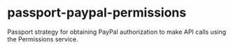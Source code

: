 # passport-paypal-permissions
Passport strategy for obtaining PayPal authorization to make API calls using the Permissions service.
